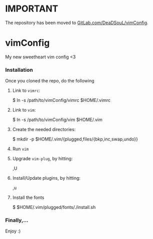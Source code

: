 # IMPORTANT
The repository has been moved to [GitLab.com/DeaDSouL/vimConfig](https://gitlab.com/DeaDSouL/vimConfig).


# vimConfig
My new sweetheart vim config &lt;3


### Installation
Once you cloned the repo, do the following

1. Link to `vimrc`:

    $ ln -s /path/to/vimConfig/vimrc $HOME/.vimrc


2. Link to `vim`:

    $ ln -s /path/to/vimConfig/vim $HOME/.vim

3. Create the needed directories:

    $ mkdir -p $HOME/.vim/{plugged,files/{bkp,inc,swap,undo}}

4. Run `vim`

5. Upgrade `vim-plug`, by hitting:

    ,U

6. Install/Update plugins, by hitting:

    ,u

7. Install the fonts

    $ $HOME/.vim/plugged/fonts/./install.sh


### Finally,...
Enjoy :)

